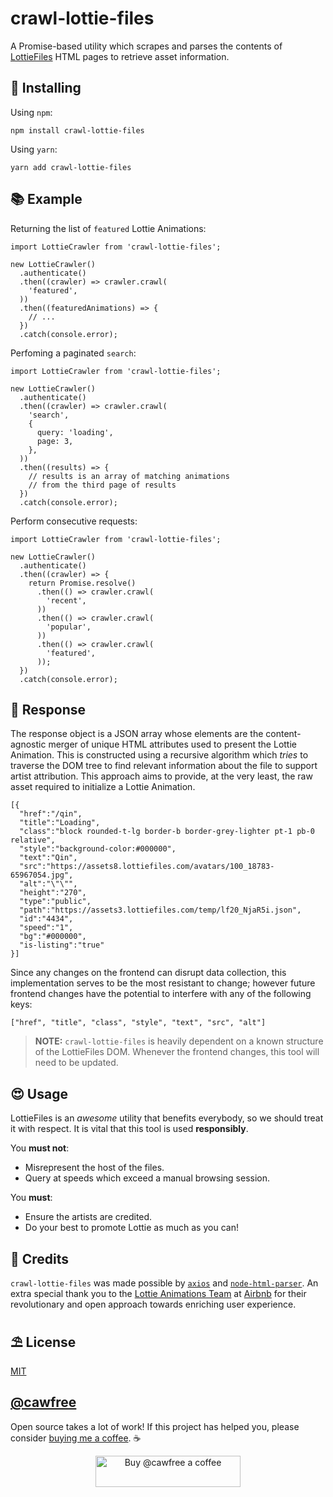# crawl-lottie-files
A Promise-based utility which scrapes and parses the contents of [LottieFiles](https://lottiefiles.com) HTML pages to retrieve asset information.

## 🚀 Installing
Using `npm`:
```
npm install crawl-lottie-files
```
Using `yarn`:

```
yarn add crawl-lottie-files
```

## 📚 Example

Returning the list of `featured` Lottie Animations:

```
import LottieCrawler from 'crawl-lottie-files';

new LottieCrawler()
  .authenticate()
  .then((crawler) => crawler.crawl(
    'featured',
  ))
  .then((featuredAnimations) => {
    // ...
  })
  .catch(console.error);

```
Perfoming a paginated `search`:

```
import LottieCrawler from 'crawl-lottie-files';

new LottieCrawler()
  .authenticate()
  .then((crawler) => crawler.crawl(
    'search',
    {
      query: 'loading',
      page: 3,
    },
  ))
  .then((results) => {
    // results is an array of matching animations
    // from the third page of results
  })
  .catch(console.error);

```
Perform consecutive requests:
```
import LottieCrawler from 'crawl-lottie-files';

new LottieCrawler()
  .authenticate()
  .then((crawler) => {
    return Promise.resolve()
      .then(() => crawler.crawl(
        'recent',
      ))
      .then(() => crawler.crawl(
        'popular',
      ))
      .then(() => crawler.crawl(
        'featured',
      ));
  })
  .catch(console.error);

```
## 🎉 Response
The response object is a JSON array whose elements are the content-agnostic merger of unique HTML attributes used to present the Lottie Animation. This is constructed using a recursive algorithm which _tries_ to traverse the DOM tree to find relevant information about the file to support artist attribution. This approach aims to provide, at the very least, the raw asset required to initialize a Lottie Animation. 
```
[{
  "href":"/qin",
  "title":"Loading",
  "class":"block rounded-t-lg border-b border-grey-lighter pt-1 pb-0 relative",
  "style":"background-color:#000000",
  "text":"Qin",
  "src":"https://assets8.lottiefiles.com/avatars/100_18783-65967054.jpg",
  "alt":"\"\"",
  "height":"270",
  "type":"public",
  "path":"https://assets3.lottiefiles.com/temp/lf20_NjaR5i.json",
  "id":"4434",
  "speed":"1",
  "bg":"#000000",
  "is-listing":"true"
}]
```

Since any changes on the frontend can disrupt data collection, this implementation serves to be the most resistant to change; however future frontend changes have the potential to interfere with any of the following keys:
```
["href", "title", "class", "style", "text", "src", "alt"]
```
> **NOTE:** `crawl-lottie-files` is heavily dependent on a known structure of the LottieFiles DOM. Whenever the frontend changes, this tool will need to be updated.

## 😍 Usage
LottieFiles is an _awesome_ utility that benefits everybody, so we should treat it with respect. It is vital that this tool is used **responsibly**.

You **must not**:
  - Misrepresent the host of the files.
  - Query at speeds which exceed a manual browsing session.

You **must**:
  - Ensure the artists are credited.
  - Do your best to promote Lottie as much as you can!

## 🎁 Credits
`crawl-lottie-files` was made possible by [`axios`](https://github.com/axios/axios) and [`node-html-parser`](https://github.com/taoqf/node-html-parser). An extra special thank you to the [Lottie Animations Team](https://airbnb.io/lottie/) at [Airbnb](https://www.airbnb.co.uk) for their revolutionary and open approach towards enriching user experience.

## ⛱ License
[MIT](/LICENSE.md)

## [@cawfree](https://twitter.com/cawfree)

Open source takes a lot of work! If this project has helped you, please consider [buying me a coffee](https://www.buymeacoffee.com/cawfree). ☕ 

<p align="center">
  <a href="https://www.buymeacoffee.com/cawfree">
    <img src="https://cdn.buymeacoffee.com/buttons/default-orange.png" alt="Buy @cawfree a coffee" width="232" height="50" />
  </a>
</p>
